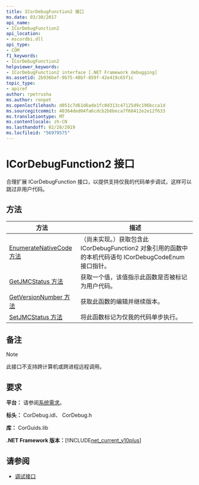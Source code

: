 ```yaml
---
title: ICorDebugFunction2 接口
ms.date: 03/30/2017
api_name:
- ICorDebugFunction2
api_location:
- mscordbi.dll
api_type:
- COM
f1_keywords:
- ICorDebugFunction2
helpviewer_keywords:
- ICorDebugFunction2 interface [.NET Framework debugging]
ms.assetid: 2b936bef-9b75-48bf-859f-42e419c65f1c
topic_type:
- apiref
author: rpetrusha
ms.author: ronpet
ms.openlocfilehash: d051c7d61d6ade1fc0d313c47125d9c196bcca1d
ms.sourcegitcommit: 40364ded04fa6cdcb2b6beca7f68412e2e12f633
ms.translationtype: MT
ms.contentlocale: zh-CN
ms.lasthandoff: 02/28/2019
ms.locfileid: "56979575"
---
```

# <a name="icordebugfunction2-interface"></a>ICorDebugFunction2 接口

合理扩展 ICorDebugFunction 接口，以提供支持仅我的代码单步调试，这样可以跳过非用户代码。  
  
## <a name="methods"></a>方法  
  
|方法|描述|  
|------------|-----------------|  
|[EnumerateNativeCode 方法](../../../../docs/framework/unmanaged-api/debugging/icordebugfunction2-enumeratenativecode-method.md)|（尚未实现。）获取包含此 ICorDebugFunction2 对象引用的函数中的本机代码语句 ICorDebugCodeEnum 接口指针。|  
|[GetJMCStatus 方法](../../../../docs/framework/unmanaged-api/debugging/icordebugfunction2-getjmcstatus-method.md)|获取一个值，该值指示此函数是否被标记为用户代码。|  
|[GetVersionNumber 方法](../../../../docs/framework/unmanaged-api/debugging/icordebugfunction2-getversionnumber-method.md)|获取此函数的编辑并继续版本。|  
|[SetJMCStatus 方法](../../../../docs/framework/unmanaged-api/debugging/icordebugfunction2-setjmcstatus-method.md)|将此函数标记为仅我的代码单步执行。|  
  
## <a name="remarks"></a>备注  
  
> [!NOTE]
>  此接口不支持跨计算机或跨进程远程调用。  
  
## <a name="requirements"></a>要求  
 **平台：** 请参阅[系统需求](../../../../docs/framework/get-started/system-requirements.md)。  
  
 **标头：** CorDebug.idl、 CorDebug.h  
  
 **库：** CorGuids.lib  
  
 **.NET Framework 版本：**[!INCLUDE[net_current_v10plus](../../../../includes/net-current-v10plus-md.md)]  
  
## <a name="see-also"></a>请参阅
- [调试接口](../../../../docs/framework/unmanaged-api/debugging/debugging-interfaces.md)

